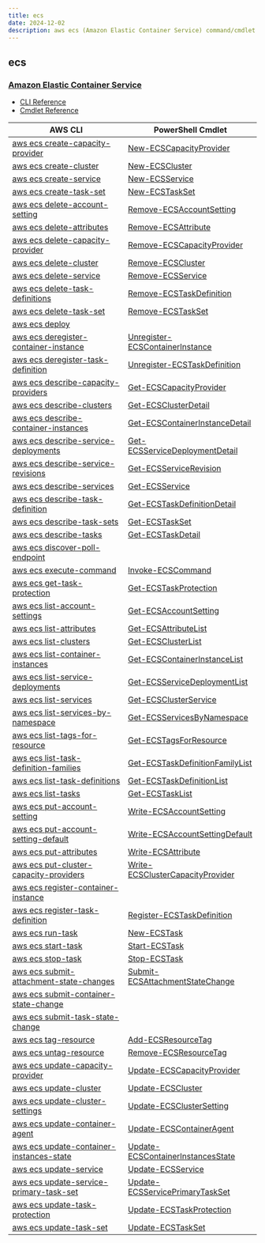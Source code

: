 ```yaml
---
title: ecs
date: 2024-12-02
description: aws ecs (Amazon Elastic Container Service) command/cmdlet list.
---
```


## ecs

### [Amazon Elastic Container Service](https://aws.amazon.com/ecs/)

* [CLI Reference](https://awscli.amazonaws.com/v2/documentation/api/latest/reference/ecs/index.html)
* [Cmdlet Reference](https://docs.aws.amazon.com/powershell/latest/reference/items/Amazon_EC2_Container_Service_cmdlets.html)

|AWS CLI|PowerShell Cmdlet|
|----|----|
|[aws ecs create-capacity-provider](https://awscli.amazonaws.com/v2/documentation/api/latest/reference/ecs/create-capacity-provider.html)|[New-ECSCapacityProvider](https://docs.aws.amazon.com/powershell/latest/reference/items/New-ECSCapacityProvider.html)|
|[aws ecs create-cluster](https://awscli.amazonaws.com/v2/documentation/api/latest/reference/ecs/create-cluster.html)|[New-ECSCluster](https://docs.aws.amazon.com/powershell/latest/reference/items/New-ECSCluster.html)|
|[aws ecs create-service](https://awscli.amazonaws.com/v2/documentation/api/latest/reference/ecs/create-service.html)|[New-ECSService](https://docs.aws.amazon.com/powershell/latest/reference/items/New-ECSService.html)|
|[aws ecs create-task-set](https://awscli.amazonaws.com/v2/documentation/api/latest/reference/ecs/create-task-set.html)|[New-ECSTaskSet](https://docs.aws.amazon.com/powershell/latest/reference/items/New-ECSTaskSet.html)|
|[aws ecs delete-account-setting](https://awscli.amazonaws.com/v2/documentation/api/latest/reference/ecs/delete-account-setting.html)|[Remove-ECSAccountSetting](https://docs.aws.amazon.com/powershell/latest/reference/items/Remove-ECSAccountSetting.html)|
|[aws ecs delete-attributes](https://awscli.amazonaws.com/v2/documentation/api/latest/reference/ecs/delete-attributes.html)|[Remove-ECSAttribute](https://docs.aws.amazon.com/powershell/latest/reference/items/Remove-ECSAttribute.html)|
|[aws ecs delete-capacity-provider](https://awscli.amazonaws.com/v2/documentation/api/latest/reference/ecs/delete-capacity-provider.html)|[Remove-ECSCapacityProvider](https://docs.aws.amazon.com/powershell/latest/reference/items/Remove-ECSCapacityProvider.html)|
|[aws ecs delete-cluster](https://awscli.amazonaws.com/v2/documentation/api/latest/reference/ecs/delete-cluster.html)|[Remove-ECSCluster](https://docs.aws.amazon.com/powershell/latest/reference/items/Remove-ECSCluster.html)|
|[aws ecs delete-service](https://awscli.amazonaws.com/v2/documentation/api/latest/reference/ecs/delete-service.html)|[Remove-ECSService](https://docs.aws.amazon.com/powershell/latest/reference/items/Remove-ECSService.html)|
|[aws ecs delete-task-definitions](https://awscli.amazonaws.com/v2/documentation/api/latest/reference/ecs/delete-task-definitions.html)|[Remove-ECSTaskDefinition](https://docs.aws.amazon.com/powershell/latest/reference/items/Remove-ECSTaskDefinition.html)|
|[aws ecs delete-task-set](https://awscli.amazonaws.com/v2/documentation/api/latest/reference/ecs/delete-task-set.html)|[Remove-ECSTaskSet](https://docs.aws.amazon.com/powershell/latest/reference/items/Remove-ECSTaskSet.html)|
|[aws ecs deploy](https://awscli.amazonaws.com/v2/documentation/api/latest/reference/ecs/deploy.html)||
|[aws ecs deregister-container-instance](https://awscli.amazonaws.com/v2/documentation/api/latest/reference/ecs/deregister-container-instance.html)|[Unregister-ECSContainerInstance](https://docs.aws.amazon.com/powershell/latest/reference/items/Unregister-ECSContainerInstance.html)|
|[aws ecs deregister-task-definition](https://awscli.amazonaws.com/v2/documentation/api/latest/reference/ecs/deregister-task-definition.html)|[Unregister-ECSTaskDefinition](https://docs.aws.amazon.com/powershell/latest/reference/items/Unregister-ECSTaskDefinition.html)|
|[aws ecs describe-capacity-providers](https://awscli.amazonaws.com/v2/documentation/api/latest/reference/ecs/describe-capacity-providers.html)|[Get-ECSCapacityProvider](https://docs.aws.amazon.com/powershell/latest/reference/items/Get-ECSCapacityProvider.html)|
|[aws ecs describe-clusters](https://awscli.amazonaws.com/v2/documentation/api/latest/reference/ecs/describe-clusters.html)|[Get-ECSClusterDetail](https://docs.aws.amazon.com/powershell/latest/reference/items/Get-ECSClusterDetail.html)|
|[aws ecs describe-container-instances](https://awscli.amazonaws.com/v2/documentation/api/latest/reference/ecs/describe-container-instances.html)|[Get-ECSContainerInstanceDetail](https://docs.aws.amazon.com/powershell/latest/reference/items/Get-ECSContainerInstanceDetail.html)|
|[aws ecs describe-service-deployments](https://awscli.amazonaws.com/v2/documentation/api/latest/reference/ecs/describe-service-deployments.html)|[Get-ECSServiceDeploymentDetail](https://docs.aws.amazon.com/powershell/latest/reference/items/Get-ECSServiceDeploymentDetail.html)|
|[aws ecs describe-service-revisions](https://awscli.amazonaws.com/v2/documentation/api/latest/reference/ecs/describe-service-revisions.html)|[Get-ECSServiceRevision](https://docs.aws.amazon.com/powershell/latest/reference/items/Get-ECSServiceRevision.html)|
|[aws ecs describe-services](https://awscli.amazonaws.com/v2/documentation/api/latest/reference/ecs/describe-services.html)|[Get-ECSService](https://docs.aws.amazon.com/powershell/latest/reference/items/Get-ECSService.html)|
|[aws ecs describe-task-definition](https://awscli.amazonaws.com/v2/documentation/api/latest/reference/ecs/describe-task-definition.html)|[Get-ECSTaskDefinitionDetail](https://docs.aws.amazon.com/powershell/latest/reference/items/Get-ECSTaskDefinitionDetail.html)|
|[aws ecs describe-task-sets](https://awscli.amazonaws.com/v2/documentation/api/latest/reference/ecs/describe-task-sets.html)|[Get-ECSTaskSet](https://docs.aws.amazon.com/powershell/latest/reference/items/Get-ECSTaskSet.html)|
|[aws ecs describe-tasks](https://awscli.amazonaws.com/v2/documentation/api/latest/reference/ecs/describe-tasks.html)|[Get-ECSTaskDetail](https://docs.aws.amazon.com/powershell/latest/reference/items/Get-ECSTaskDetail.html)|
|[aws ecs discover-poll-endpoint](https://awscli.amazonaws.com/v2/documentation/api/latest/reference/ecs/discover-poll-endpoint.html)||
|[aws ecs execute-command](https://awscli.amazonaws.com/v2/documentation/api/latest/reference/ecs/execute-command.html)|[Invoke-ECSCommand](https://docs.aws.amazon.com/powershell/latest/reference/items/Invoke-ECSCommand.html)|
|[aws ecs get-task-protection](https://awscli.amazonaws.com/v2/documentation/api/latest/reference/ecs/get-task-protection.html)|[Get-ECSTaskProtection](https://docs.aws.amazon.com/powershell/latest/reference/items/Get-ECSTaskProtection.html)|
|[aws ecs list-account-settings](https://awscli.amazonaws.com/v2/documentation/api/latest/reference/ecs/list-account-settings.html)|[Get-ECSAccountSetting](https://docs.aws.amazon.com/powershell/latest/reference/items/Get-ECSAccountSetting.html)|
|[aws ecs list-attributes](https://awscli.amazonaws.com/v2/documentation/api/latest/reference/ecs/list-attributes.html)|[Get-ECSAttributeList](https://docs.aws.amazon.com/powershell/latest/reference/items/Get-ECSAttributeList.html)|
|[aws ecs list-clusters](https://awscli.amazonaws.com/v2/documentation/api/latest/reference/ecs/list-clusters.html)|[Get-ECSClusterList](https://docs.aws.amazon.com/powershell/latest/reference/items/Get-ECSClusterList.html)|
|[aws ecs list-container-instances](https://awscli.amazonaws.com/v2/documentation/api/latest/reference/ecs/list-container-instances.html)|[Get-ECSContainerInstanceList](https://docs.aws.amazon.com/powershell/latest/reference/items/Get-ECSContainerInstanceList.html)|
|[aws ecs list-service-deployments](https://awscli.amazonaws.com/v2/documentation/api/latest/reference/ecs/list-service-deployments.html)|[Get-ECSServiceDeploymentList](https://docs.aws.amazon.com/powershell/latest/reference/items/Get-ECSServiceDeploymentList.html)|
|[aws ecs list-services](https://awscli.amazonaws.com/v2/documentation/api/latest/reference/ecs/list-services.html)|[Get-ECSClusterService](https://docs.aws.amazon.com/powershell/latest/reference/items/Get-ECSClusterService.html)|
|[aws ecs list-services-by-namespace](https://awscli.amazonaws.com/v2/documentation/api/latest/reference/ecs/list-services-by-namespace.html)|[Get-ECSServicesByNamespace](https://docs.aws.amazon.com/powershell/latest/reference/items/Get-ECSServicesByNamespace.html)|
|[aws ecs list-tags-for-resource](https://awscli.amazonaws.com/v2/documentation/api/latest/reference/ecs/list-tags-for-resource.html)|[Get-ECSTagsForResource](https://docs.aws.amazon.com/powershell/latest/reference/items/Get-ECSTagsForResource.html)|
|[aws ecs list-task-definition-families](https://awscli.amazonaws.com/v2/documentation/api/latest/reference/ecs/list-task-definition-families.html)|[Get-ECSTaskDefinitionFamilyList](https://docs.aws.amazon.com/powershell/latest/reference/items/Get-ECSTaskDefinitionFamilyList.html)|
|[aws ecs list-task-definitions](https://awscli.amazonaws.com/v2/documentation/api/latest/reference/ecs/list-task-definitions.html)|[Get-ECSTaskDefinitionList](https://docs.aws.amazon.com/powershell/latest/reference/items/Get-ECSTaskDefinitionList.html)|
|[aws ecs list-tasks](https://awscli.amazonaws.com/v2/documentation/api/latest/reference/ecs/list-tasks.html)|[Get-ECSTaskList](https://docs.aws.amazon.com/powershell/latest/reference/items/Get-ECSTaskList.html)|
|[aws ecs put-account-setting](https://awscli.amazonaws.com/v2/documentation/api/latest/reference/ecs/put-account-setting.html)|[Write-ECSAccountSetting](https://docs.aws.amazon.com/powershell/latest/reference/items/Write-ECSAccountSetting.html)|
|[aws ecs put-account-setting-default](https://awscli.amazonaws.com/v2/documentation/api/latest/reference/ecs/put-account-setting-default.html)|[Write-ECSAccountSettingDefault](https://docs.aws.amazon.com/powershell/latest/reference/items/Write-ECSAccountSettingDefault.html)|
|[aws ecs put-attributes](https://awscli.amazonaws.com/v2/documentation/api/latest/reference/ecs/put-attributes.html)|[Write-ECSAttribute](https://docs.aws.amazon.com/powershell/latest/reference/items/Write-ECSAttribute.html)|
|[aws ecs put-cluster-capacity-providers](https://awscli.amazonaws.com/v2/documentation/api/latest/reference/ecs/put-cluster-capacity-providers.html)|[Write-ECSClusterCapacityProvider](https://docs.aws.amazon.com/powershell/latest/reference/items/Write-ECSClusterCapacityProvider.html)|
|[aws ecs register-container-instance](https://awscli.amazonaws.com/v2/documentation/api/latest/reference/ecs/register-container-instance.html)||
|[aws ecs register-task-definition](https://awscli.amazonaws.com/v2/documentation/api/latest/reference/ecs/register-task-definition.html)|[Register-ECSTaskDefinition](https://docs.aws.amazon.com/powershell/latest/reference/items/Register-ECSTaskDefinition.html)|
|[aws ecs run-task](https://awscli.amazonaws.com/v2/documentation/api/latest/reference/ecs/run-task.html)|[New-ECSTask](https://docs.aws.amazon.com/powershell/latest/reference/items/New-ECSTask.html)|
|[aws ecs start-task](https://awscli.amazonaws.com/v2/documentation/api/latest/reference/ecs/start-task.html)|[Start-ECSTask](https://docs.aws.amazon.com/powershell/latest/reference/items/Start-ECSTask.html)|
|[aws ecs stop-task](https://awscli.amazonaws.com/v2/documentation/api/latest/reference/ecs/stop-task.html)|[Stop-ECSTask](https://docs.aws.amazon.com/powershell/latest/reference/items/Stop-ECSTask.html)|
|[aws ecs submit-attachment-state-changes](https://awscli.amazonaws.com/v2/documentation/api/latest/reference/ecs/submit-attachment-state-changes.html)|[Submit-ECSAttachmentStateChange](https://docs.aws.amazon.com/powershell/latest/reference/items/Submit-ECSAttachmentStateChange.html)|
|[aws ecs submit-container-state-change](https://awscli.amazonaws.com/v2/documentation/api/latest/reference/ecs/submit-container-state-change.html)||
|[aws ecs submit-task-state-change](https://awscli.amazonaws.com/v2/documentation/api/latest/reference/ecs/submit-task-state-change.html)||
|[aws ecs tag-resource](https://awscli.amazonaws.com/v2/documentation/api/latest/reference/ecs/tag-resource.html)|[Add-ECSResourceTag](https://docs.aws.amazon.com/powershell/latest/reference/items/Add-ECSResourceTag.html)|
|[aws ecs untag-resource](https://awscli.amazonaws.com/v2/documentation/api/latest/reference/ecs/untag-resource.html)|[Remove-ECSResourceTag](https://docs.aws.amazon.com/powershell/latest/reference/items/Remove-ECSResourceTag.html)|
|[aws ecs update-capacity-provider](https://awscli.amazonaws.com/v2/documentation/api/latest/reference/ecs/update-capacity-provider.html)|[Update-ECSCapacityProvider](https://docs.aws.amazon.com/powershell/latest/reference/items/Update-ECSCapacityProvider.html)|
|[aws ecs update-cluster](https://awscli.amazonaws.com/v2/documentation/api/latest/reference/ecs/update-cluster.html)|[Update-ECSCluster](https://docs.aws.amazon.com/powershell/latest/reference/items/Update-ECSCluster.html)|
|[aws ecs update-cluster-settings](https://awscli.amazonaws.com/v2/documentation/api/latest/reference/ecs/update-cluster-settings.html)|[Update-ECSClusterSetting](https://docs.aws.amazon.com/powershell/latest/reference/items/Update-ECSClusterSetting.html)|
|[aws ecs update-container-agent](https://awscli.amazonaws.com/v2/documentation/api/latest/reference/ecs/update-container-agent.html)|[Update-ECSContainerAgent](https://docs.aws.amazon.com/powershell/latest/reference/items/Update-ECSContainerAgent.html)|
|[aws ecs update-container-instances-state](https://awscli.amazonaws.com/v2/documentation/api/latest/reference/ecs/update-container-instances-state.html)|[Update-ECSContainerInstancesState](https://docs.aws.amazon.com/powershell/latest/reference/items/Update-ECSContainerInstancesState.html)|
|[aws ecs update-service](https://awscli.amazonaws.com/v2/documentation/api/latest/reference/ecs/update-service.html)|[Update-ECSService](https://docs.aws.amazon.com/powershell/latest/reference/items/Update-ECSService.html)|
|[aws ecs update-service-primary-task-set](https://awscli.amazonaws.com/v2/documentation/api/latest/reference/ecs/update-service-primary-task-set.html)|[Update-ECSServicePrimaryTaskSet](https://docs.aws.amazon.com/powershell/latest/reference/items/Update-ECSServicePrimaryTaskSet.html)|
|[aws ecs update-task-protection](https://awscli.amazonaws.com/v2/documentation/api/latest/reference/ecs/update-task-protection.html)|[Update-ECSTaskProtection](https://docs.aws.amazon.com/powershell/latest/reference/items/Update-ECSTaskProtection.html)|
|[aws ecs update-task-set](https://awscli.amazonaws.com/v2/documentation/api/latest/reference/ecs/update-task-set.html)|[Update-ECSTaskSet](https://docs.aws.amazon.com/powershell/latest/reference/items/Update-ECSTaskSet.html)|

